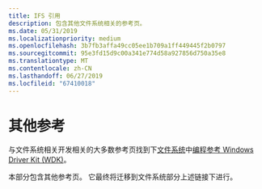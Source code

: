 ```yaml
---
title: IFS 引用
description: 包含其他文件系统相关的参考页。
ms.date: 05/31/2019
ms.localizationpriority: medium
ms.openlocfilehash: 3b7fb3affa49cc05ee1b709a1ff449445f2b0797
ms.sourcegitcommit: 95e3fd15d9c00a341e774d58a927856d750a35e8
ms.translationtype: MT
ms.contentlocale: zh-CN
ms.lasthandoff: 06/27/2019
ms.locfileid: "67410018"
---
```

# <a name="additional-reference"></a>其他参考

与文件系统相关开发相关的大多数参考页找到下[文件系统](https://docs.microsoft.com/windows-hardware/drivers/ddi/content/_ifsk/)中[编程参考 Windows Driver Kit (WDK)](https://docs.microsoft.com/windows-hardware/drivers/ddi/content/)。

本部分包含其他参考页。 它最终将迁移到文件系统部分上述链接下进行。
